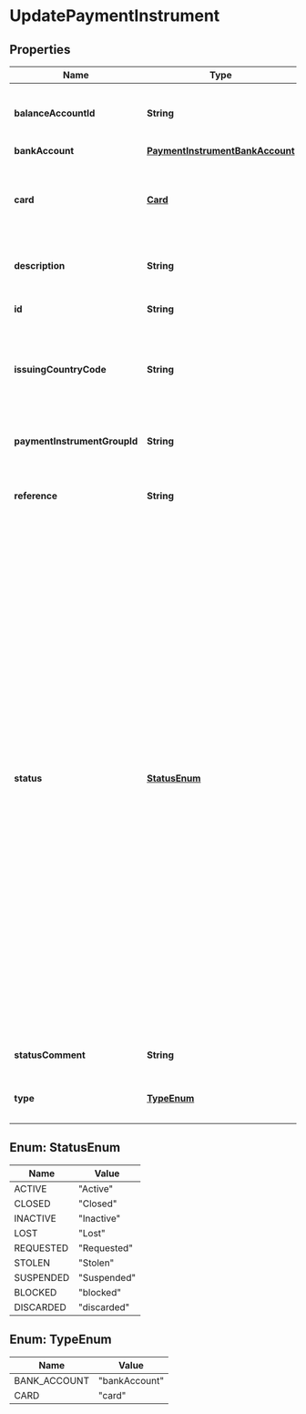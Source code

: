 

# UpdatePaymentInstrument


## Properties

| Name | Type | Description | Notes |
|------------ | ------------- | ------------- | -------------|
|**balanceAccountId** | **String** | The unique identifier of the [balance account](https://docs.adyen.com/api-explorer/#/balanceplatform/v1/post/balanceAccounts__resParam_id) associated with the payment instrument. |  |
|**bankAccount** | [**PaymentInstrumentBankAccount**](PaymentInstrumentBankAccount.md) |  |  [optional] |
|**card** | [**Card**](Card.md) | Contains information about the card payment instrument. Returned when you create a payment instrument with &#x60;type&#x60; **card**. |  [optional] |
|**description** | **String** | Your description for the payment instrument, maximum 300 characters. |  [optional] |
|**id** | **String** | The unique identifier of the payment instrument. |  |
|**issuingCountryCode** | **String** | The two-character [ISO 3166-1 alpha-2](https://en.wikipedia.org/wiki/ISO_3166-1_alpha-2) country code where the payment instrument is issued. For example, **NL** or **US**. |  |
|**paymentInstrumentGroupId** | **String** | The unique identifier of the [payment instrument group](https://docs.adyen.com/api-explorer/#/balanceplatform/v1/post/paymentInstrumentGroups__resParam_id) to which the payment instrument belongs. |  [optional] |
|**reference** | **String** | Your reference for the payment instrument, maximum 150 characters. |  [optional] |
|**status** | [**StatusEnum**](#StatusEnum) | The status of the payment instrument. If a status is not specified when creating a payment instrument, it is set to **Active** by default. However, there can be exceptions for cards based on the &#x60;card.formFactor&#x60; and the &#x60;issuingCountryCode&#x60;. For example, when issuing physical cards in the US, the default status is **Requested**.  Possible values:    * **Active**:  The payment instrument is active and can be used to make payments.    * **Requested**: The payment instrument has been requested. This state is applicable for physical cards.   * **Inactive**: The payment instrument is inactive and cannot be used to make payments.    * **Suspended**: The payment instrument is temporarily suspended and cannot be used to make payments.    * **Closed**: The payment instrument is permanently closed. This action cannot be undone.   * **Stolen**    * **Lost**    |  [optional] |
|**statusComment** | **String** | Comment for the status of the payment instrument. |  [optional] |
|**type** | [**TypeEnum**](#TypeEnum) | Type of payment instrument.  Possible value: **card**, **bankAccount**.  |  |



## Enum: StatusEnum

| Name | Value |
|---- | -----|
| ACTIVE | &quot;Active&quot; |
| CLOSED | &quot;Closed&quot; |
| INACTIVE | &quot;Inactive&quot; |
| LOST | &quot;Lost&quot; |
| REQUESTED | &quot;Requested&quot; |
| STOLEN | &quot;Stolen&quot; |
| SUSPENDED | &quot;Suspended&quot; |
| BLOCKED | &quot;blocked&quot; |
| DISCARDED | &quot;discarded&quot; |



## Enum: TypeEnum

| Name | Value |
|---- | -----|
| BANK_ACCOUNT | &quot;bankAccount&quot; |
| CARD | &quot;card&quot; |



